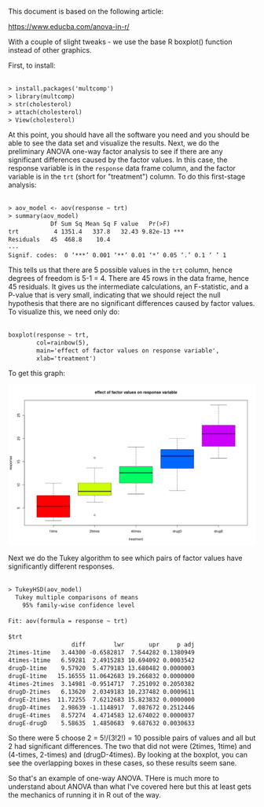 This document is based on the following article:

https://www.educba.com/anova-in-r/

With a couple of slight tweaks - we use the base R boxplot() function instead of other graphics.

First, to install:

```

> install.packages('multcomp')
> library(multcomp)
> str(cholesterol)
> attach(cholesterol)
> View(cholesterol)

```
At this point, you should have all the software you need and you should be able to see the data set and visualize the results.  Next, we do the preliminary ANOVA one-way factor analysis to see if there are any significant differences caused by the factor values.   In this case, the response variable is in the `response` data frame column, and the factor variable is in the `trt` (short for "treatment") column.   To do this first-stage analysis:

```

> aov_model <- aov(response ~ trt)
> summary(aov_model)
            Df Sum Sq Mean Sq F value   Pr(>F)    
trt          4 1351.4   337.8   32.43 9.82e-13 ***
Residuals   45  468.8    10.4                     
---
Signif. codes:  0 ‘***’ 0.001 ‘**’ 0.01 ‘*’ 0.05 ‘.’ 0.1 ‘ ’ 1

```
This tells us that there are 5 possible values in the `trt` column, hence degrees of freedom is 5-1 = 4.   There are 45 rows in the data frame, hence 45 residuals.   It gives us the intermediate calculations, an F-statistic, and a P-value that is very small, indicating that we should reject the null hypothesis that there are no significant differences caused by factor values.  To visualize this, we need only do:

```

boxplot(response ~ trt, 
        col=rainbow(5), 
        main='effect of factor values on response variable', 
        xlab='treatment')

```
To get this graph:

![](images/anova_boxplot.png)

Next we do the Tukey algorithm to see which pairs of factor values have significantly different responses.

```

> TukeyHSD(aov_model)
  Tukey multiple comparisons of means
    95% family-wise confidence level

Fit: aov(formula = response ~ trt)

$trt
                  diff        lwr       upr     p adj
2times-1time   3.44300 -0.6582817  7.544282 0.1380949
4times-1time   6.59281  2.4915283 10.694092 0.0003542
drugD-1time    9.57920  5.4779183 13.680482 0.0000003
drugE-1time   15.16555 11.0642683 19.266832 0.0000000
4times-2times  3.14981 -0.9514717  7.251092 0.2050382
drugD-2times   6.13620  2.0349183 10.237482 0.0009611
drugE-2times  11.72255  7.6212683 15.823832 0.0000000
drugD-4times   2.98639 -1.1148917  7.087672 0.2512446
drugE-4times   8.57274  4.4714583 12.674022 0.0000037
drugE-drugD    5.58635  1.4850683  9.687632 0.0030633

```
So there were 5 choose 2 = 5!/(3!2!) = 10 possible pairs of values and all but 2 had significant differences.   The two that did not were (2times, 1time) and (4-times, 2-times) and (drugD-4times).    By looking at the boxplot, you can see the overlapping boxes in these cases, so these results seem sane.

So that's an example of one-way ANOVA.    THere is much more to understand about ANOVA than what I've covered here but this at least gets the mechanics of running it in R out of the way.
